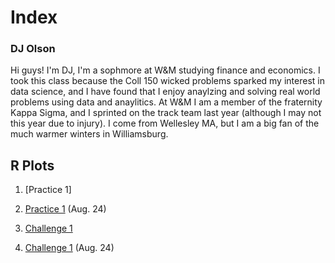 # Index

### DJ Olson

Hi guys! I'm DJ, I'm a sophmore at W&M studying finance and economics. I took this class because the Coll 150 wicked problems sparked my interest in data science, and I have found that I enjoy anaylzing and solving real world problems using data and anaylitics. At W&M I am a member of the fraternity Kappa Sigma, and I sprinted on the track team last year (although I may not this year due to injury). I come from Wellesley MA, but I am a big fan of the much warmer winters in Williamsburg. 

## R Plots
1. [Practice 1]
1. [Practice 1](https://dj-olson.github.io/data100/R_Practice_Plot1) (Aug. 24) 
 
2. [Challenge 1](https://github.com/DJ-Olson/Data100/blob/master/R_Challenge_Plot1.md) 
2. [Challenge 1](https://dj-olson.github.io/data100/R_Challenge_Plot1) (Aug. 24) 

